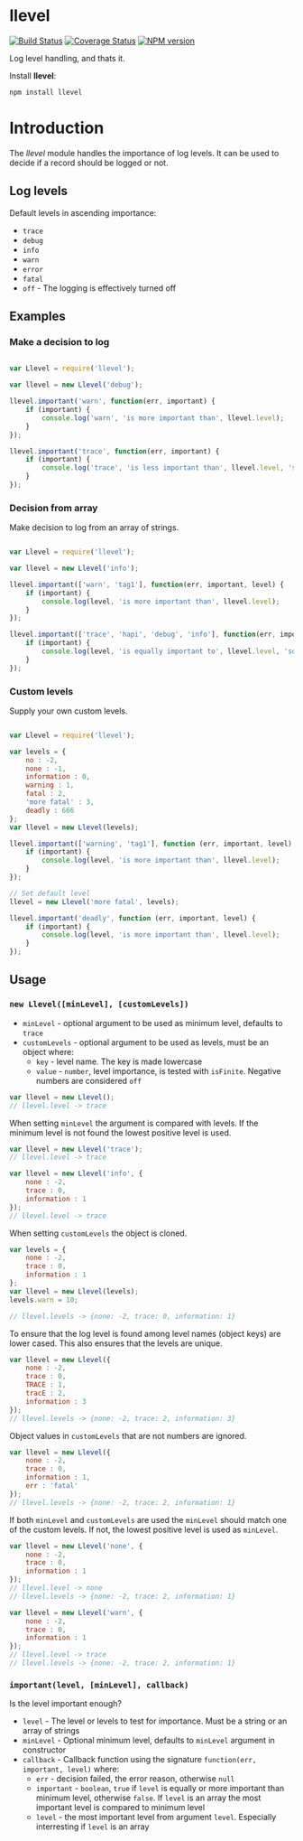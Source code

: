 llevel
===========

[![Build Status](https://travis-ci.org/paed01/llevel.svg?branch=master)](https://travis-ci.org/paed01/llevel) [![Coverage Status](https://coveralls.io/repos/paed01/llevel/badge.svg?branch=master)](https://coveralls.io/r/paed01/llevel?branch=master) [![NPM version](https://badge.fury.io/js/llevel.png)](http://badge.fury.io/js/llevel)

Log level handling, and thats it.

Install **llevel**:
```
npm install llevel
```

# Introduction

The *llevel* module handles the importance of log levels. It can be used to decide if a record should be logged or not.

## Log levels

Default levels in ascending importance:

* `trace`
* `debug`
* `info`
* `warn`
* `error`
* `fatal`
* `off` - The logging is effectively turned off

## Examples

### Make a decision to log

```javascript

var Llevel = require('llevel');

var llevel = new Llevel('debug');

llevel.important('warn', function(err, important) {
    if (important) {
        console.log('warn', 'is more important than', llevel.level);
    }
});

llevel.important('trace', function(err, important) {
    if (important) {
        console.log('trace', 'is less important than', llevel.level, 'so this is ignored');
    }
});

```

### Decision from array

Make decision to log from an array of strings.

```javascript

var Llevel = require('llevel');

var llevel = new Llevel('info');

llevel.important(['warn', 'tag1'], function(err, important, level) {
    if (important) {
        console.log(level, 'is more important than', llevel.level);
    }
});

llevel.important(['trace', 'hapi', 'debug', 'info'], function(err, important, level) {
    if (important) {
        console.log(level, 'is equally important to', llevel.level, 'so this should happen');
    }
});

```

### Custom levels

Supply your own custom levels.

```javascript

var Llevel = require('llevel');

var levels = {
    no : -2,
    none : -1,
    information : 0,
    warning : 1,
    fatal : 2,
    'more fatal' : 3,
    deadly : 666
};
var llevel = new Llevel(levels);

llevel.important(['warning', 'tag1'], function (err, important, level) {
    if (important) {
        console.log(level, 'is more important than', llevel.level);
    }
});

// Set default level
llevel = new Llevel('more fatal', levels);

llevel.important('deadly', function (err, important, level) {
    if (important) {
        console.log(level, 'is more important than', llevel.level);
    }
});

```

## Usage

### `new Llevel([minLevel], [customLevels])`

- `minLevel` - optional argument to be used as minimum level, defaults to `trace`
- `customLevels` - optional argument to be used as levels, must be an object where: 
  - `key` - level name. The key is made lowercase
  - `value` - `number`, level importance, is tested with `isFinite`. Negative numbers are considered `off`

```javascript
var llevel = new Llevel();
// llevel.level -> trace
```
  
When setting `minLevel` the argument is compared with levels. If the minimum level is not found the lowest positive level is used.

```javascript
var llevel = new Llevel('trace');
// llevel.level -> trace

var llevel = new Llevel('info', {
    none : -2,
    trace : 0,
    information : 1
});
// llevel.level -> trace
```

When setting `customLevels` the object is cloned.

```javascript
var levels = {
    none : -2,
    trace : 0,
    information : 1
};
var llevel = new Llevel(levels);
levels.warn = 10;

// llevel.levels -> {none: -2, trace: 0, information: 1}
```

To ensure that the log level is found among level names (object keys) are lower cased. This also ensures that the levels are unique.

```javascript
var llevel = new Llevel({
    none : -2,
    trace : 0,
    TRACE : 1,
    tracE : 2,
    information : 3
});
// llevel.levels -> {none: -2, trace: 2, information: 3}
```

Object values in `customLevels` that are not numbers are ignored.
 
```javascript
var llevel = new Llevel({
    none : -2,
    trace : 0,
    information : 1,
    err : 'fatal'
});
// llevel.levels -> {none: -2, trace: 2, information: 1}
```

If both `minLevel` and `customLevels` are used the `minLevel` should match one of the custom levels. If not, the lowest positive level is used as `minLevel`.
 
```javascript
var llevel = new Llevel('none', {
    none : -2,
    trace : 0,
    information : 1
});
// llevel.level -> none
// llevel.levels -> {none: -2, trace: 2, information: 1}

var llevel = new Llevel('warn', {
    none : -2,
    trace : 0,
    information : 1
});
// llevel.level -> trace
// llevel.levels -> {none: -2, trace: 2, information: 1}
```

### `important(level, [minLevel], callback)`

Is the level important enough?

- `level` - The level or levels to test for importance. Must be a string or an array of strings
- `minLevel` - Optional minimum level, defaults to `minLevel` argument in constructor
- `callback` - Callback function using the signature `function(err, important, level)` where:
  - `err` - decision failed, the error reason, otherwise `null`
  - `important` - `boolean`, `true` if `level` is equally or more important than minimum level, otherwise `false`. If `level` is an array the most important level is compared to minimum level
  - `level` - the most important level from argument `level`. Especially interresting if `level` is an array 
